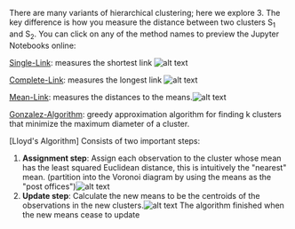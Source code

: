 There are many variants of hierarchical clustering; here we explore 3.
The key difference is how you measure the distance between two clusters S<sub>1</sub> and S<sub>2</sub>.
You can click on any of the method names to preview the Jupyter Notebooks online:

[Single-Link](https://nbviewer.jupyter.org/github/TarunSunkaraneni/Clustering/blob/master/notebooks/Single-Link.ipynb): measures the shortest link ![alt text](https://wikimedia.org/api/rest_v1/media/math/render/svg/4ea47cb29523a267681865d874c59575c56860d0)

[Complete-Link](https://nbviewer.jupyter.org/github/TarunSunkaraneni/Clustering/blob/master/notebooks/Complete-Link.ipynb): measures the longest link ![alt text](https://wikimedia.org/api/rest_v1/media/math/render/svg/d701e358058dbf66bb18b11a570a089a150ef356)

[Mean-Link](https://nbviewer.jupyter.org/github/TarunSunkaraneni/Clustering/blob/master/notebooks/Mean-Link.ipynb): measures the distances to the means.![alt text](https://wikimedia.org/api/rest_v1/media/math/render/svg/f41f68299e332d3d7e25ad5518e9933ce91025d3)

[Gonzalez-Algorithm](https://nbviewer.jupyter.org/github/TarunSunkaraneni/Clustering/blob/master/notebooks/Gonzalez.ipynb):  greedy approximation algorithm for finding k clusters that minimize the maximum diameter of a cluster.

[Lloyd's Algorithm]
Consists of two important steps:
1. **Assignment step**: Assign each observation to the cluster whose mean has the least squared Euclidean distance, this is intuitively the "nearest" mean. (partition into the Voronoi diagram by using the means as the "post offices")![alt text](https://wikimedia.org/api/rest_v1/media/math/render/svg/145a262c93066470be0e062683d64340a1b20121)
2. **Update step**: Calculate the new means to be the centroids of the observations in the new clusters.![alt text](https://wikimedia.org/api/rest_v1/media/math/render/svg/740f4271e822c6400120cb7020ed9cb8439207da)
The algorithm finished when the new means cease to update
